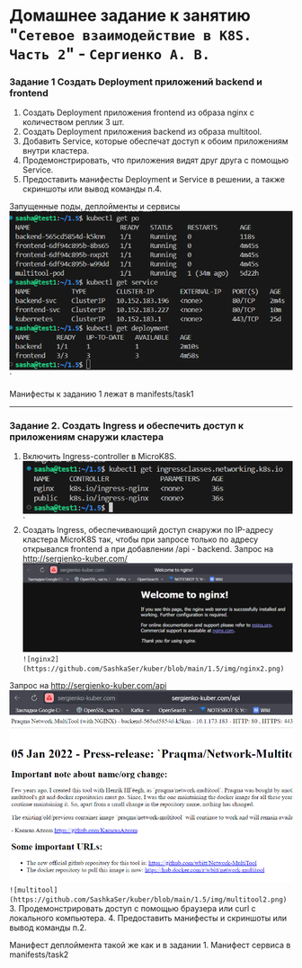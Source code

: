 # Домашнее задание к занятию "`Сетевое взаимодействие в K8S. Часть 2`" - `Сергиенко А. В.`

### Задание 1 Создать Deployment приложений backend и frontend
1. Создать Deployment приложения frontend из образа nginx с количеством реплик 3 шт.
2. Создать Deployment приложения backend из образа multitool.
3. Добавить Service, которые обеспечат доступ к обоим приложениям внутри кластера.
4. Продемонстрировать, что приложения видят друг друга с помощью Service.
5. Предоставить манифесты Deployment и Service в решении, а также скриншоты или вывод команды п.4.   

Запущенные поды, деплойменты и сервисы
![podservice](https://github.com/SashkaSer/kuber/blob/main/1.5/img/podservice.png)`  

Манифесты к заданию 1 лежат в manifests/task1

---
### Задание 2. Создать Ingress и обеспечить доступ к приложениям снаружи кластера

1. Включить Ingress-controller в MicroK8S.  
![ingress](https://github.com/SashkaSer/kuber/blob/main/1.5/img/ingressnginx.png)` 
2. Создать Ingress, обеспечивающий доступ снаружи по IP-адресу кластера MicroK8S так, чтобы при запросе только по адресу открывался frontend а при добавлении /api - backend.
Запрос на http://sergienko-kuber.com/
![nginx](https://github.com/SashkaSer/kuber/blob/main/1.5/img/nginx1.png)`  
![nginx2](https://github.com/SashkaSer/kuber/blob/main/1.5/img/nginx2.png)`

Запрос на http://sergienko-kuber.com/api
![multitool](https://github.com/SashkaSer/kuber/blob/main/1.5/img/multitool1.png)`  
![multitool](https://github.com/SashkaSer/kuber/blob/main/1.5/img/multitool2.png)`
3. Продемонстрировать доступ с помощью браузера или curl с локального компьютера.
4. Предоставить манифесты и скриншоты или вывод команды п.2.

Манифест деплоймента такой же как и в задании 1. Манифест сервиса в manifests/task2